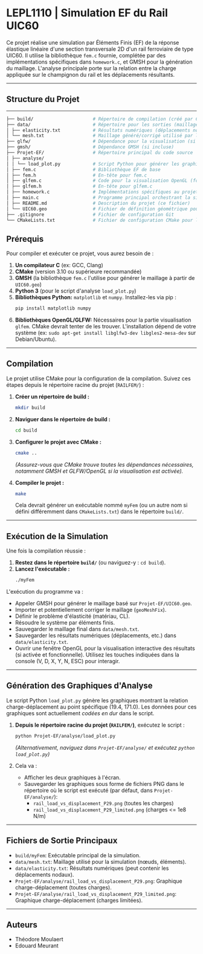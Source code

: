 # LEPL1110 | Simulation EF du Rail UIC60

Ce projet réalise une simulation par Éléments Finis (EF) de la réponse élastique linéaire d'une section transversale 2D d'un rail ferroviaire de type UIC60. Il utilise la bibliothèque `fem.c` fournie, complétée par des implémentations spécifiques dans `homework.c`, et GMSH pour la génération du maillage. L'analyse principale porte sur la relation entre la charge appliquée sur le champignon du rail et les déplacements résultants.

---

## Structure du Projet
---

```bash
├── build/                      # Répertoire de compilation (créé par CMake)
├── data/                       # Répertoire pour les sorties (maillage, résultats)
│ ├── elasticity.txt            # Résultats numériques (déplacements nodaux, etc.)
│ └── mesh.txt                  # Maillage généré/corrigé utilisé par la simulation
├── glfw/                       # Dépendance pour la visualisation (si incluse)
├── gmsh/                       # Dépendance GMSH (si incluse)
├── Projet-EF/                  # Répertoire principal du code source
│ ├── analyse/
│ │ └── load_plot.py            # Script Python pour générer les graphiques d'analyse
│ ├── fem.c                     # Bibliothèque EF de base
│ ├── fem.h                     # En-tête pour fem.c
│ ├── glfem.c                   # Code pour la visualisation OpenGL (fourni)
│ ├── glfem.h                   # En-tête pour glfem.c
│ ├── homework.c                # Implémentations spécifiques au projet (étudiant)
│ ├── main.c                    # Programme principal orchestrant la simulation
│ ├── README.md                 # Description du projet (ce fichier)
│ └── UIC60.geo                 # Fichier de définition géométrique pour GMSH
├── .gitignore                  # Fichier de configuration Git
└── CMakeLists.txt              # Fichier de configuration CMake pour la compilation
```

## Prérequis

Pour compiler et exécuter ce projet, vous aurez besoin de :

1.  **Un compilateur C** (ex: GCC, Clang)
2.  **CMake** (version 3.10 ou supérieure recommandée)
3.  **GMSH** (la bibliothèque `fem.c` l'utilise pour générer le maillage à partir de `UIC60.geo`)
4.  **Python 3** (pour le script d'analyse `load_plot.py`)
5.  **Bibliothèques Python:** `matplotlib` et `numpy`. Installez-les via pip :
    ```bash
    pip install matplotlib numpy
    ```
6.  **Bibliothèques OpenGL/GLFW:** Nécessaires pour la partie visualisation `glfem`. CMake devrait tenter de les trouver. L'installation dépend de votre système (ex: `sudo apt-get install libglfw3-dev libgles2-mesa-dev` sur Debian/Ubuntu).

---

## Compilation

Le projet utilise CMake pour la configuration de la compilation. Suivez ces étapes depuis le répertoire racine du projet (`RAILFEM/`) :

1.  **Créer un répertoire de build :**
    ```bash
    mkdir build
    ```

2.  **Naviguer dans le répertoire de build :**
    ```bash
    cd build
    ```

3.  **Configurer le projet avec CMake :**
    ```bash
    cmake ..
    ```
    *(Assurez-vous que CMake trouve toutes les dépendances nécessaires, notamment GMSH et GLFW/OpenGL si la visualisation est activée).*

4.  **Compiler le projet :**
    ```bash
    make
    ```
    Cela devrait générer un exécutable nommé `myFem` (ou un autre nom si défini différemment dans `CMakeLists.txt`) dans le répertoire `build/`.

---

## Exécution de la Simulation

Une fois la compilation réussie :

1.  **Restez dans le répertoire `build/`** (ou naviguez-y : `cd build`).
2.  **Lancez l'exécutable :**
    ```bash
    ./myFem
    ```

L'exécution du programme va :
*   Appeler GMSH pour générer le maillage basé sur `Projet-EF/UIC60.geo`.
*   Importer et potentiellement corriger le maillage (`geoMeshFix`).
*   Définir le problème d'élasticité (matériau, CL).
*   Résoudre le système par éléments finis.
*   Sauvegarder le maillage final dans `data/mesh.txt`.
*   Sauvegarder les résultats numériques (déplacements, etc.) dans `data/elasticity.txt`.
*   Ouvrir une fenêtre OpenGL pour la visualisation interactive des résultats (si activée et fonctionnelle). Utilisez les touches indiquées dans la console (V, D, X, Y, N, ESC) pour interagir.

---

## Génération des Graphiques d'Analyse

Le script Python `load_plot.py` génère les graphiques montrant la relation charge-déplacement au point spécifique (19.4, 171.0). Les données pour ces graphiques sont actuellement *codées en dur* dans le script.

1.  **Depuis le répertoire racine du projet (`RAILFEM/`)**, exécutez le script :
    ```bash
    python Projet-EF/analyse/load_plot.py
    ```
    *(Alternativement, naviguez dans `Projet-EF/analyse/` et exécutez `python load_plot.py`)*

2.  Cela va :
    *   Afficher les deux graphiques à l'écran.
    *   Sauvegarder les graphiques sous forme de fichiers PNG dans le répertoire où le script est exécuté (par défaut, dans `Projet-EF/analyse/`):
        *   `rail_load_vs_displacement_P29.png` (toutes les charges)
        *   `rail_load_vs_displacement_P29_limited.png` (charges <= 1e8 N/m)

---

## Fichiers de Sortie Principaux

*   `build/myFem`: Exécutable principal de la simulation.
*   `data/mesh.txt`: Maillage utilisé pour la simulation (nœuds, éléments).
*   `data/elasticity.txt`: Résultats numériques (peut contenir les déplacements nodaux).
*   `Projet-EF/analyse/rail_load_vs_displacement_P29.png`: Graphique charge-déplacement (toutes charges).
*   `Projet-EF/analyse/rail_load_vs_displacement_P29_limited.png`: Graphique charge-déplacement (charges limitées).

---

## Auteurs

*   Théodore Moulaert
*   Edouard Meurant